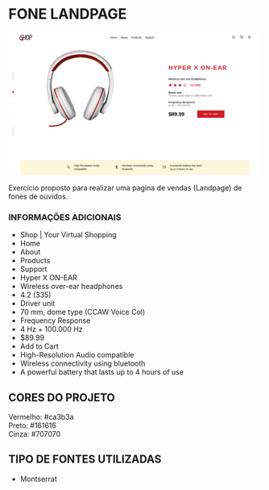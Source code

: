 # FONE LANDPAGE

![FONE LANDPAGE](./design/desktop.png)

Exercício proposto para realizar uma pagina de vendas (Landpage) de fones de ouvidos.<br>

### INFORMAÇÕES ADICIONAIS

- Shop | Your Virtual Shopping
- Home
- About
- Products
- Support
- Hyper X ON-EAR
- Wireless over-ear headphones
- 4.2 (335)
- Driver unit
- 70 mm, dome type (CCAW Voice Col)
- Frequency Response
- 4 Hz + 100.000 Hz
- $89.99
- Add to Cart     
- High-Resolution Audio compatible
- Wireless connectivity using bluetooth
- A powerful battery that lasts up to 4 hours of use

## CORES DO PROJETO

Vermelho: #ca3b3a<br>
Preto: #161616<br>
Cinza: #707070<br>

## TIPO DE FONTES UTILIZADAS

- Montserrat